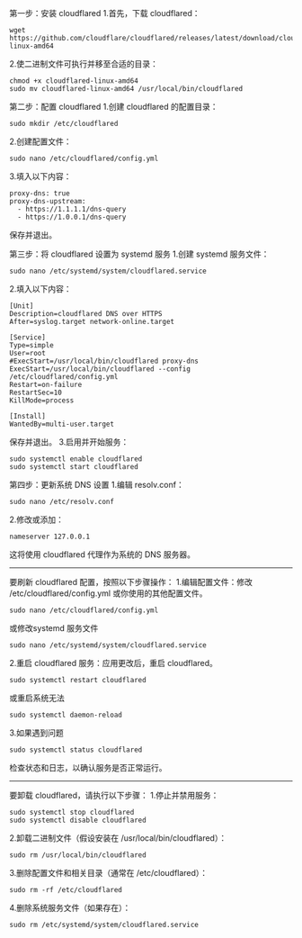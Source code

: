 第一步：安装 cloudflared
1.首先，下载 cloudflared：
```
wget https://github.com/cloudflare/cloudflared/releases/latest/download/cloudflared-linux-amd64
```
2.使二进制文件可执行并移至合适的目录：
```
chmod +x cloudflared-linux-amd64
sudo mv cloudflared-linux-amd64 /usr/local/bin/cloudflared
```

第二步：配置 cloudflared
1.创建 cloudflared 的配置目录：
```
sudo mkdir /etc/cloudflared
```
2.创建配置文件：
```
sudo nano /etc/cloudflared/config.yml
```
3.填入以下内容：
```
proxy-dns: true
proxy-dns-upstream:
  - https://1.1.1.1/dns-query
  - https://1.0.0.1/dns-query
```
保存并退出。

第三步：将 cloudflared 设置为 systemd 服务
1.创建 systemd 服务文件：
```
sudo nano /etc/systemd/system/cloudflared.service
```
2.填入以下内容：
```
[Unit]
Description=cloudflared DNS over HTTPS
After=syslog.target network-online.target

[Service]
Type=simple
User=root
#ExecStart=/usr/local/bin/cloudflared proxy-dns
ExecStart=/usr/local/bin/cloudflared --config /etc/cloudflared/config.yml
Restart=on-failure
RestartSec=10
KillMode=process

[Install]
WantedBy=multi-user.target
```
保存并退出。
3.启用并开始服务：
```
sudo systemctl enable cloudflared
sudo systemctl start cloudflared
```

第四步：更新系统 DNS 设置
1.编辑 resolv.conf：
```
sudo nano /etc/resolv.conf
```
2.修改或添加：
```
nameserver 127.0.0.1
```
这将使用 cloudflared 代理作为系统的 DNS 服务器。


----------------------------------------------------------------------------------------------------------------------------------



要刷新 cloudflared 配置，按照以下步骤操作：
1.编辑配置文件：修改 /etc/cloudflared/config.yml 或你使用的其他配置文件。
```
sudo nano /etc/cloudflared/config.yml
```
或修改systemd 服务文件
```
sudo nano /etc/systemd/system/cloudflared.service
```
2.重启 cloudflared 服务：应用更改后，重启 cloudflared。
```
sudo systemctl restart cloudflared
```
或重启系统无法
```
sudo systemctl daemon-reload
```
3.如果遇到问题
```
sudo systemctl status cloudflared
```
检查状态和日志，以确认服务是否正常运行。



----------------------------------------------------------------------------------------------


要卸载 cloudflared，请执行以下步骤：
1.停止并禁用服务：
```
sudo systemctl stop cloudflared
sudo systemctl disable cloudflared
```
2.卸载二进制文件（假设安装在 /usr/local/bin/cloudflared）：
```
sudo rm /usr/local/bin/cloudflared
```
3.删除配置文件和相关目录（通常在 /etc/cloudflared）：
```
sudo rm -rf /etc/cloudflared
```
4.删除系统服务文件（如果存在）：
```
sudo rm /etc/systemd/system/cloudflared.service
```

